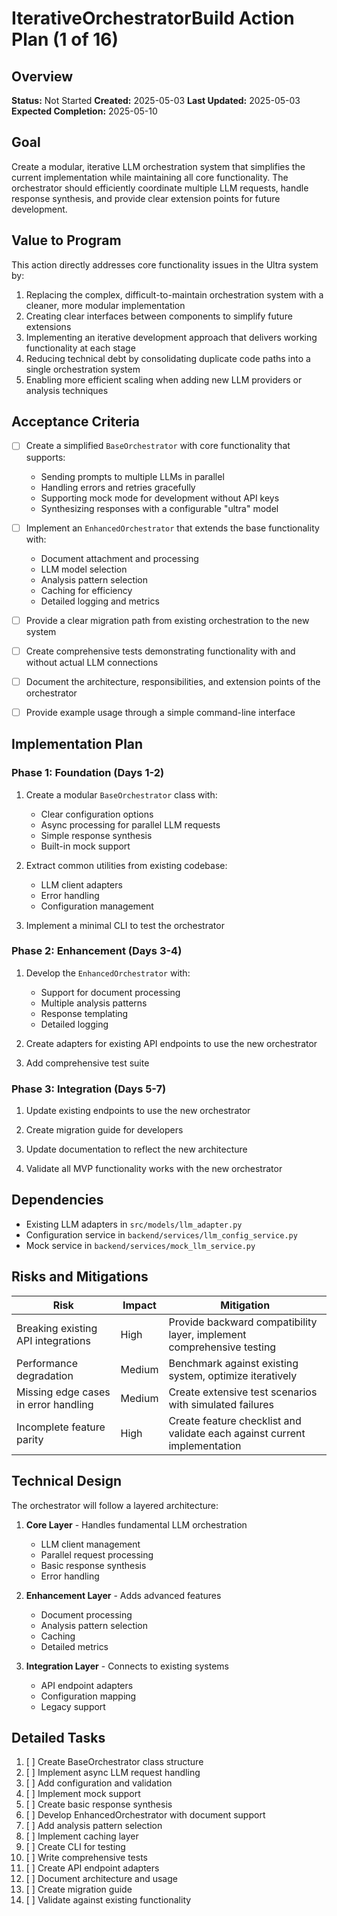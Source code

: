 # IterativeOrchestratorBuild Action Plan (1 of 16)

## Overview

**Status:** Not Started
**Created:** 2025-05-03
**Last Updated:** 2025-05-03
**Expected Completion:** 2025-05-10

## Goal

Create a modular, iterative LLM orchestration system that simplifies the current implementation while maintaining all core functionality. The orchestrator should efficiently coordinate multiple LLM requests, handle response synthesis, and provide clear extension points for future development.

## Value to Program

This action directly addresses core functionality issues in the Ultra system by:

1. Replacing the complex, difficult-to-maintain orchestration system with a cleaner, more modular implementation
2. Creating clear interfaces between components to simplify future extensions
3. Implementing an iterative development approach that delivers working functionality at each stage
4. Reducing technical debt by consolidating duplicate code paths into a single orchestration system
5. Enabling more efficient scaling when adding new LLM providers or analysis techniques

## Acceptance Criteria

- [ ] Create a simplified `BaseOrchestrator` with core functionality that supports:

  - Sending prompts to multiple LLMs in parallel
  - Handling errors and retries gracefully
  - Supporting mock mode for development without API keys
  - Synthesizing responses with a configurable "ultra" model

- [ ] Implement an `EnhancedOrchestrator` that extends the base functionality with:

  - Document attachment and processing
  - LLM model selection
  - Analysis pattern selection
  - Caching for efficiency
  - Detailed logging and metrics

- [ ] Provide a clear migration path from existing orchestration to the new system

- [ ] Create comprehensive tests demonstrating functionality with and without actual LLM connections

- [ ] Document the architecture, responsibilities, and extension points of the orchestrator

- [ ] Provide example usage through a simple command-line interface

## Implementation Plan

### Phase 1: Foundation (Days 1-2)

1. Create a modular `BaseOrchestrator` class with:

   - Clear configuration options
   - Async processing for parallel LLM requests
   - Simple response synthesis
   - Built-in mock support

2. Extract common utilities from existing codebase:

   - LLM client adapters
   - Error handling
   - Configuration management

3. Implement a minimal CLI to test the orchestrator

### Phase 2: Enhancement (Days 3-4)

1. Develop the `EnhancedOrchestrator` with:

   - Support for document processing
   - Multiple analysis patterns
   - Response templating
   - Detailed logging

2. Create adapters for existing API endpoints to use the new orchestrator

3. Add comprehensive test suite

### Phase 3: Integration (Days 5-7)

1. Update existing endpoints to use the new orchestrator

2. Create migration guide for developers

3. Update documentation to reflect the new architecture

4. Validate all MVP functionality works with the new orchestrator

## Dependencies

- Existing LLM adapters in `src/models/llm_adapter.py`
- Configuration service in `backend/services/llm_config_service.py`
- Mock service in `backend/services/mock_llm_service.py`

## Risks and Mitigations

| Risk                                 | Impact | Mitigation                                                                |
| ------------------------------------ | ------ | ------------------------------------------------------------------------- |
| Breaking existing API integrations   | High   | Provide backward compatibility layer, implement comprehensive testing     |
| Performance degradation              | Medium | Benchmark against existing system, optimize iteratively                   |
| Missing edge cases in error handling | Medium | Create extensive test scenarios with simulated failures                   |
| Incomplete feature parity            | High   | Create feature checklist and validate each against current implementation |

## Technical Design

The orchestrator will follow a layered architecture:

1. **Core Layer** - Handles fundamental LLM orchestration

   - LLM client management
   - Parallel request processing
   - Basic response synthesis
   - Error handling

2. **Enhancement Layer** - Adds advanced features

   - Document processing
   - Analysis pattern selection
   - Caching
   - Detailed metrics

3. **Integration Layer** - Connects to existing systems
   - API endpoint adapters
   - Configuration mapping
   - Legacy support

## Detailed Tasks

1. [ ] Create BaseOrchestrator class structure
2. [ ] Implement async LLM request handling
3. [ ] Add configuration and validation
4. [ ] Implement mock support
5. [ ] Create basic response synthesis
6. [ ] Develop EnhancedOrchestrator with document support
7. [ ] Add analysis pattern selection
8. [ ] Implement caching layer
9. [ ] Create CLI for testing
10. [ ] Write comprehensive tests
11. [ ] Create API endpoint adapters
12. [ ] Document architecture and usage
13. [ ] Create migration guide
14. [ ] Validate against existing functionality

